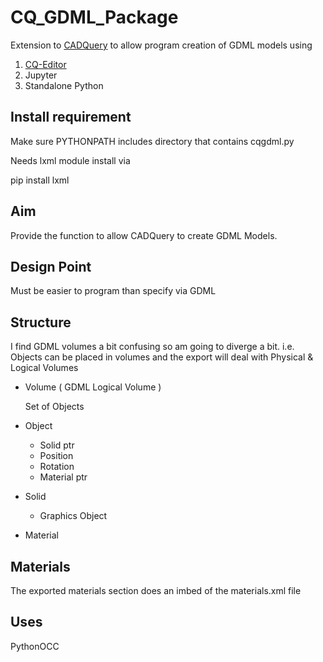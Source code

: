 # CQ_GDML_Package

Extension to [CADQuery](https://github.com/CadQuery/cadquery) to allow program creation of GDML models using

1. [CQ-Editor](https://github.com/CadQuery/CQ-editor)
2. Jupyter
3. Standalone Python

## Install requirement
Make sure PYTHONPATH includes directory that contains cqgdml.py

Needs lxml module
install via 
    
   pip install lxml

## Aim
Provide the function to allow CADQuery to create GDML Models.

## Design Point
Must be easier to program than specify via GDML

## Structure
I find GDML volumes a bit confusing so am going to diverge a bit.
i.e. Objects can be placed in volumes and the export will deal with Physical & Logical Volumes

  * Volume ( GDML Logical Volume )
    
    Set of Objects
  
  * Object
     
     * Solid ptr
     * Position
     * Rotation
     * Material ptr
  
  * Solid
     
    * Graphics Object
     
  * Material
  
## Materials
The exported materials section does an imbed of the materials.xml file
  
## Uses
 
   PythonOCC
